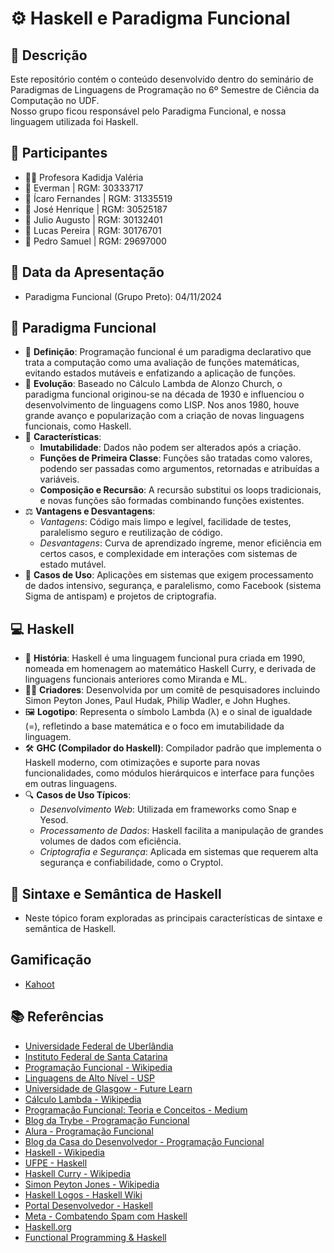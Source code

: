 # ⚙️ Haskell e Paradigma Funcional

## 📜 Descrição
Este repositório contém o conteúdo desenvolvido dentro do seminário de Paradigmas de Linguagens de Programação no 6º Semestre de Ciência da Computação no UDF.  
Nosso grupo ficou responsável pelo Paradigma Funcional, e nossa linguagem utilizada foi Haskell.

## 👥 Participantes
- 👩‍🏫 Profesora Kadidja Valéria
- 👤 Everman | RGM: 30333717
- 👤 Ícaro Fernandes | RGM: 31335519
- 👤 José Henrique | RGM: 30525187
- 👤 Julio Augusto | RGM: 30132401
- 👤 Lucas Pereira | RGM: 30176701
- 👤 Pedro Samuel | RGM: 29697000

## 📅 Data da Apresentação
- Paradigma Funcional (Grupo Preto): 04/11/2024

## 📘 Paradigma Funcional
- 📖 **Definição**: Programação funcional é um paradigma declarativo que trata a computação como uma avaliação de funções matemáticas, evitando estados mutáveis e enfatizando a aplicação de funções.
- 🔄 **Evolução**: Baseado no Cálculo Lambda de Alonzo Church, o paradigma funcional originou-se na década de 1930 e influenciou o desenvolvimento de linguagens como LISP. Nos anos 1980, houve grande avanço e popularização com a criação de novas linguagens funcionais, como Haskell.
- 🔑 **Características**:
    - **Imutabilidade**: Dados não podem ser alterados após a criação.
    - **Funções de Primeira Classe**: Funções são tratadas como valores, podendo ser passadas como argumentos, retornadas e atribuídas a variáveis.
    - **Composição e Recursão**: A recursão substitui os loops tradicionais, e novas funções são formadas combinando funções existentes.
- ⚖️ **Vantagens e Desvantagens**:
    - *Vantagens*: Código mais limpo e legível, facilidade de testes, paralelismo seguro e reutilização de código.
    - *Desvantagens*: Curva de aprendizado íngreme, menor eficiência em certos casos, e complexidade em interações com sistemas de estado mutável.
- 📌 **Casos de Uso**: Aplicações em sistemas que exigem processamento de dados intensivo, segurança, e paralelismo, como Facebook (sistema Sigma de antispam) e projetos de criptografia.

## 💻 Haskell
- 📜 **História**: Haskell é uma linguagem funcional pura criada em 1990, nomeada em homenagem ao matemático Haskell Curry, e derivada de linguagens funcionais anteriores como Miranda e ML.
- 👨‍🔬 **Criadores**: Desenvolvida por um comitê de pesquisadores incluindo Simon Peyton Jones, Paul Hudak, Philip Wadler, e John Hughes.
- 🖼️ **Logotipo**: Representa o símbolo Lambda (λ) e o sinal de igualdade (=), refletindo a base matemática e o foco em imutabilidade da linguagem.
- 🛠️ **GHC (Compilador do Haskell)**: Compilador padrão que implementa o Haskell moderno, com otimizações e suporte para novas funcionalidades, como módulos hierárquicos e interface para funções em outras linguagens.
- 🔍 **Casos de Uso Típicos**:
    - *Desenvolvimento Web*: Utilizada em frameworks como Snap e Yesod.
    - *Processamento de Dados*: Haskell facilita a manipulação de grandes volumes de dados com eficiência.
    - *Criptografia e Segurança*: Aplicada em sistemas que requerem alta segurança e confiabilidade, como o Cryptol.

## 📝 Sintaxe e Semântica de Haskell
- Neste tópico foram exploradas as principais características de sintaxe e semântica de Haskell.

## Gamificação
- [Kahoot]()

## 📚 Referências
- [Universidade Federal de Uberlândia](https://periodicos.ufsc.br/index.php/revistacfh/article/download/2178-4582.2011v45n2p345/22356/82976#:~:text=Para%20Kuhn%2C%20o%20conhecimento%20cient%C3%ADfico,de%20e%20os%20seus%20eventos)
- [Instituto Federal de Santa Catarina](https://wiki.sj.ifsc.edu.br/index.php/Fun%C3%A7%C3%B5es_-_Programa%C3%A7%C3%A3o_1_-_Engenharia#:~:text=Uma%20fun%C3%A7%C3%A3o%20%C3%A9%20um%20%22bloco,para%20quem%20chamou%20a%20fun%C3%A7%C3%A3o)
- [Programação Funcional - Wikipedia](https://pt.wikipedia.org/wiki/Programa%C3%A7%C3%A3o_funcional)
- [Linguagens de Alto Nível - USP](https://edisciplinas.usp.br/pluginfile.php/7442083/mod_resource/content/1/Aula%2017%20-%20slides.pdf)
- [Universidade de Glasgow - Future Learn](https://www.futurelearn.com/info/courses/functional-programming-haskell/0/steps/27218)
- [Cálculo Lambda - Wikipedia](https://pt.wikipedia.org/wiki/C%C3%A1lculo_lambda)
- [Programação Funcional: Teoria e Conceitos - Medium](https://medium.com/@marcelomg21/programa%C3%A7%C3%A3o-funcional-teoria-e-conceitos-975375cfb010)
- [Blog da Trybe - Programação Funcional](https://blog.betrybe.com/tecnologia/programacao-funcional/)
- [Alura - Programação Funcional](https://www.alura.com.br/artigos/programacao-funcional-o-que-e)
- [Blog da Casa do Desenvolvedor - Programação Funcional](https://blog.casadodesenvolvedor.com.br/programacao-funcional/)
- [Haskell - Wikipedia](https://pt.wikipedia.org/wiki/Haskell_(linguagem_de_programa%C3%A7%C3%A3o))
- [UFPE - Haskell](https://www.cin.ufpe.br/~hsd/PLC/Haskell.doc#:~:text=Neste%20relat%C3%B3rio%20s%C3%A3o%20apresentadas%20informa%C3%A7%C3%B5es,vantagens%20e%20desvantagens%20do%20mesmo)
- [Haskell Curry - Wikipedia](https://pt.wikipedia.org/wiki/Haskell_Curry)
- [Simon Peyton Jones - Wikipedia](https://en.wikipedia.org/wiki/Simon_Peyton_Jones)
- [Haskell Logos - Haskell Wiki](https://wiki.haskell.org/Haskell_logos#Current_Haskell_logo)
- [Portal Desenvolvedor - Haskell](https://portaldesenvolvedor.com/blog/haskell-conheca-a-linguagem/)
- [Meta - Combatendo Spam com Haskell](https://engineering.fb.com/2015/06/26/security/fighting-spam-with-haskell/)
- [Haskell.org](http://www.haskell.org/)
- [Functional Programming & Haskell](https://www.youtube.com/watch?v=LnX3B9oaKzw)
